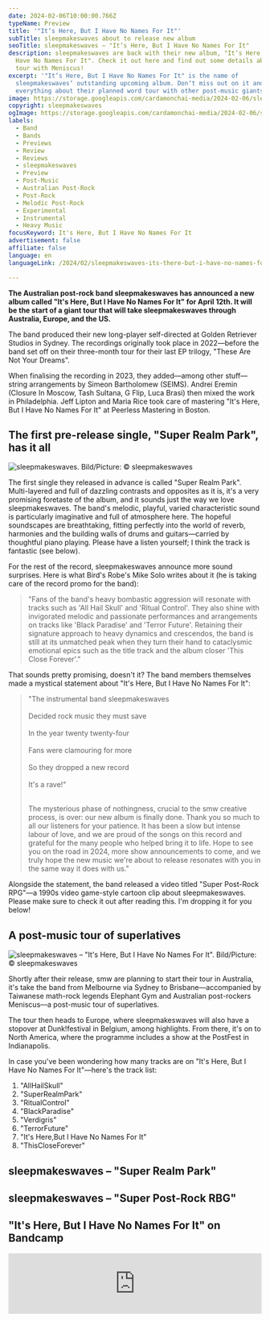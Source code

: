 ```yaml
---
date: 2024-02-06T10:00:00.766Z
typeName: Preview
title: '"It‘s Here, But I Have No Names For It"'
subTitle: sleepmakeswaves about to release new album
seoTitle: sleepmakeswaves – "It‘s Here, But I Have No Names For It"
description: sleepmakeswaves are back with their new album, "It‘s Here, But I
  Have No Names For It". Check it out here and find out some details about their
  tour with Meniscus!
excerpt: '"It‘s Here, But I Have No Names For It" is the name of
  sleepmakeswaves‘ outstanding upcoming album. Don‘t miss out on it and find out
  everything about their planned word tour with other post-music giants!'
image: https://storage.googleapis.com/cardamonchai-media/2024-02-06/sleepmakeswaves-its-here-but-i-have-no-names-for-it-soundsvegan-com-jpg-imagine-080818_455253_1024_768/640.webp
copyright: sleepmakeswaves
ogImage: https://storage.googleapis.com/cardamonchai-media/2024-02-06/sleepmakeswaves-its-here-but-i-have-no-names-for-it-soundsvegan-com-og-jpg-imagine-080818_455151_1200_628/640.webp
labels:
  - Band
  - Bands
  - Previews
  - Review
  - Reviews
  - sleepmakeswaves
  - Preview
  - Post-Music
  - Australian Post-Rock
  - Post-Rock
  - Melodic Post-Rock
  - Experimental
  - Instrumental
  - Heavy Music
focusKeyword: It's Here, But I Have No Names For It
advertisement: false
affiliate: false
language: en
languageLink: /2024/02/sleepmakeswaves-its-there-but-i-have-no-names-for-it/

---
```


**The Australian post-rock band sleepmakeswaves has announced a new album called "It's Here, But I Have No Names For It" for April 12th. It will be the start of a giant tour that will take sleepmakeswaves through Australia, Europe, and the US.**

The band produced their new long-player self-directed at Golden Retriever Studios in Sydney. The recordings originally took place in 2022—before the band set off on their three-month tour for their last EP trilogy, "These Are Not Your Dreams".

When finalising the recording in 2023, they added—among other stuff—string arrangements by Simeon Bartholomew (SEIMS). Andrei Eremin (Closure In Moscow, Tash Sultana, G Flip, Luca Brasi) then mixed the work in Philadelphia. Jeff Lipton and Maria Rice took care of mastering "It's Here, But I Have No Names For It" at Peerless Mastering in Boston.

## The first pre-release single, "Super Realm Park", has it all

![sleepmakeswaves. Bild/Picture: © sleepmakeswaves](https://storage.googleapis.com/cardamonchai-media/2024-02-06/sleepmakeswaves-its-here-but-i-have-no-names-for-it-soundsvegan-com-1-jpg-imagine-080818_131721_768_1024/640.webp 'sleepmakeswaves. Bild/Picture: © sleepmakeswaves')

The first single they released in advance is called "Super Realm Park". Multi-layered and full of dazzling contrasts and opposites as it is, it's a very promising foretaste of the album, and it sounds just the way we love sleepmakeswaves. The band's melodic, playful, varied characteristic sound is particularly imaginative and full of atmosphere here. The hopeful soundscapes are breathtaking, fitting perfectly into the world of reverb, harmonies and the building walls of drums and guitars—carried by thoughtful piano playing. Please have a listen yourself; I think the track is fantastic (see below).

For the rest of the record, sleepmakeswaves announce more sound surprises. Here is what Bird's Robe's Mike Solo writes about it (he is taking care of the record promo for the band):

> "Fans of the band's heavy bombastic aggression will resonate with tracks such as 'All Hail Skull' and 'Ritual Control'. They also shine with invigorated melodic and passionate performances and arrangements on tracks like 'Black Paradise' and 'Terror Future'. Retaining their signature approach to heavy dynamics and crescendos, the band is still at its unmatched peak when they turn their hand to cataclysmic emotional epics such as the title track and the album closer 'This Close Forever'."

That sounds pretty promising, doesn't it? The band members themselves made a mystical statement about "It's Here, But I Have No Names For It":

> "The instrumental band sleepmakeswaves<br></br> Decided rock music they must save<br></br> In the year twenty twenty-four<br></br> Fans were clamouring for more<br></br> So they dropped a new record<br></br> It's a rave!"<br></br>
>
> The mysterious phase of nothingness, crucial to the smw creative process, is over: our new album is finally done. Thank you so much to all our listeners for your patience. It has been a slow but intense labour of love, and we are proud of the songs on this record and grateful for the many people who helped bring it to life. Hope to see you on the road in 2024, more show announcements to come, and we truly hope the new music we're about to release resonates with you in the same way it does with us."

Alongside the statement, the band released a video titled "Super Post-Rock RPG"—a 1990s video game-style cartoon clip about sleepmakeswaves. Please make sure to check it out after reading this. I'm dropping it for you below!

## A post-music tour of superlatives

![sleepmakeswaves – "It's Here, But I Have No Names For It". Bild/Picture: © sleepmakeswaves](https://storage.googleapis.com/cardamonchai-media/2024-02-06/sleepmakeswaves-its-here-but-i-have-no-names-for-it-soundsvegan-com-preview-jpg-imagine-685838_6c8076_1195_1200/640.webp 'sleepmakeswaves. Bild/Picture: © sleepmakeswaves')

Shortly after their release, smw are planning to start their tour in Australia, it's take the band from Melbourne via Sydney to Brisbane—accompanied by Taiwanese math-rock legends Elephant Gym and Australian post-rockers Meniscus—a post-music tour of superlatives.

The tour then heads to Europe, where sleepmakeswaves will also have a stopover at Dunk!festival in Belgium, among highlights. From there, it's on to North America, where the programme includes a show at the PostFest in Indianapolis.

In case you've been wondering how many tracks are on "It's Here, But I Have No Names For It"—here's the track list:

1. "AllHailSkull"
2. "SuperRealmPark"
3. "RitualControl"
4. "BlackParadise"
5. "Verdigris"
6. "TerrorFuture"
7. "It's Here,But I Have No Names For It"
8. "ThisCloseForever"

## sleepmakeswaves – "Super Realm Park"

<YouTube id="tXO4arUvZ5Y" />

## sleepmakeswaves – "Super Post-Rock RBG"

<YouTube id="7m1fugpDVU4" />

## "It's Here, But I Have No Names For It" on Bandcamp

<iframe
  style="border: 0; width: 100%; height: 120px;"
  src="https://bandcamp.com/EmbeddedPlayer/album=138420873/size=large/bgcol=ffffff/linkcol=5c9b72/tracklist=false/artwork=small/transparent=true/"
  seamless
>
  <a href="https://sleepmakeswaves.bandcamp.com/album/its-here-but-i-have-no-names-for-it">
    It&#39;s Here, But I Have No Names For It by sleepmakeswaves
  </a>
</iframe>
